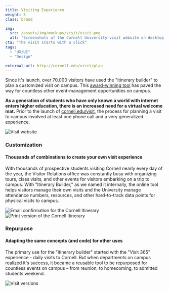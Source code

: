 ```yaml
---
title: Visiting Experience
weight: 3
class: brand

img: 
  src: /assets/img/mockups/visit/visit.png
  alt: "Screenshots of the Cornell University visit website on desktop, mobile, and tablet"
cta: "The visit starts with a click"
tags:
  - "UX/UI"
  - "Design"

external-url: http://cornell.edu/visit/plan
---
```


Since it's launch, over 70,000 visitors have used the "itinerary builder" to plan a customized visit on campus. This <a href="http://www.case.org/Awards/Circle_of_Excellence/About_COE/Previous_Winners/2015_Winners/Websites_2015.html" target="_blank">award-winning tool</a> has paved the way for countless other event-management opportunities on campus.

<!--break-->

<section>
  <div class="container">
    <p><strong>As a generation of students who have only known a world with internet enters higher education, there is an increased need for a virtual welcome mat.</strong> Prior to the launch of <a target="_blank" href="http://cornell.edu/visit">cornell.edu/visit</a>, the process for planning a visit to campus involved at least one phone call and a very generalized experience.</p>
  </div>
</section>

<section>
  <!-- Email Templates -->
  <img class="img-responsive" src="{{ site.baseurl }}/assets/img/mockups/visit/visit.examples.jpg" alt="Visit website">
</section>

<section>
  <div class="explainer">
    <div class="explainer-content">
      <div class="explainer-heading">
        <h3>Customization</h3>
        <h4>Thousands of combinations to create your own visit experience</h4>
      </div>
      <div class="explainer-details">
        <p>With thousands of prospective students visiting Cornell nearly every day of the year, the Visitor Relations office was constantly busy with organizing tours, class visits, and other events for visitors embarking on a trip to campus. With "Itinerary Builder," as we named it internally, the online tool helps visitors manage their own visits and the University manage attendance numbers, resources, and other hard-to-track data points for physical visits to campus.</p>
      </div>
    </div>
  </div>
</section>

<section class="double-img">
  <div class="double-img-row">
    <div class="double-img-item">
        <img src="{{ site.baseurl }}/assets/img/mockups/visit/visit.email.iphone.jpg" alt="Email confirmation for the Cornell Itinerary" class="img-responsive">
    </div>
    <div class="double-img-item">
        <img src="{{ site.baseurl }}/assets/img/mockups/visit/visit.paper.jpg" alt="Print version of the Cornell Itinerary" class="img-responsive">
    </div>
  </div>
</section>

<section>
  <div class="explainer">
    <div class="explainer-content">
      <div class="explainer-heading">
        <h3>Repurpose</h3>
        <h4>Adapting the same concepts (and code) for other uses</h4>
      </div>
      <div class="explainer-details">
        <p>The primary use for the "itinerary builder" started with the "Visit 365" experience - daily visits to Cornell. But when departments on campus realized it's success, it became a reusable tool to be repurposed for countless events on campus &ndash; from reunion, to homecoming, to admitted students weekend.</p>
      </div>
    </div>
  </div>
</section>

<section>
  <!-- Email Templates -->
  <img class="img-responsive" src="{{ site.baseurl }}/assets/img/mockups/visit/visit.versions.jpg" alt="Visit versions">
</section>



